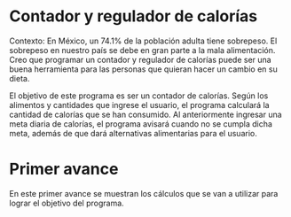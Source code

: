 # Contador y regulador de calorías
Contexto: En México, un 74.1% de la población adulta tiene sobrepeso.
El sobrepeso en nuestro país se debe en gran parte a la mala alimentación.
Creo que programar un contador y regulador de calorías puede ser una buena
herramienta para las personas que quieran hacer un cambio en su dieta.

El objetivo de este programa es ser un contador de calorías. 
Según los alimentos y cantidades que ingrese el usuario, el programa calculará
la cantidad de calorías que se han consumido. Al anteriormente ingresar una meta diaria 
de calorías, el programa avisará cuando no se cumpla dicha meta, además de 
que dará alternativas alimentarias para el usuario.

# Primer avance
En este primer avance se muestran los cálculos que se van a utilizar
para lograr el objetivo del programa.
